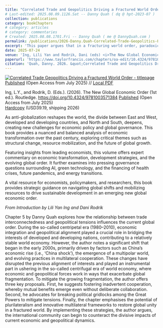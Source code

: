 ```yaml
---
title: "Correlated Trade and Geopolitics Driving a Fractured World Order"
# Last-edited: 2025.08.09.1126.Sat -- Danny Quah ( dq @ hpt-2023-07 )
collection: publications
category: bookChapters
# category: articles
# category: commentaries
# Created: 2025.08.08.1701.Fri -- Danny Quah ( me @ DannyQuah.com )
permalink: /publications/2026-Danny.Quah-Correlated-Trade-Geopolitics-Fractured-Order-GNEO-Routledge/
excerpt: 'This paper argues that in a fracturing world order, paradoxically, geopolitics and trade align.  It is, thus, a fallacy that geopolitics and economics provide a balance through working in opposition in a fragmenting global economy.'
date: 2025-07-24
venue: 'Ing, Lili Yan and Rodrik, Dani (eds) <i>The New Global Economic Order</i>, Routledge'
paperurl: 'https://www.taylorfrancis.com/chapters/oa-edit/10.4324/9781003571384-5/correlated-trade-geopolitics-driving-fractured-world-order-danny-quah'
citation: 'Quah, Danny. 2026. &quot;Correlated Trade and Geopolitics Driving a Fractured World Order.&quot; Ch. 5, pp. 54-66, in Ing, Lili Yan and Rodrik, Dani (eds.) <i>The New Global Economic Order</i>, Routledge.'
---
```

[<img src="https://DannyQuah.github.io/Storage/2026-Danny.Quah-Correlated-Trade-Geopolitics-Fractured-Order-GNEO-Routledge-titlepage.png" alt = "Correlated Trade Geopolitics Driving a Fractured World Order - titlepage"/>](https://DannyQuah.github.io/Storage/2026-Danny.Quah-Correlated-Trade-Geopolitics-Fractured-Order-GNEO-Routledge.pdf)
[Published](https://www.taylorfrancis.com/chapters/oa-edit/10.4324/9781003571384-5/correlated-trade-geopolitics-driving-fractured-world-order-danny-quah) (Open Access from July 2025)  //  [Local PDF](https://DannyQuah.github.io/Storage/2026-Danny.Quah-Correlated-Trade-Geopolitics-Fractured-Order-GNEO-Routledge.pdf)

Ing, L.Y., and Rodrik, D. (Eds.). (2026). The New Global Economic Order (1st ed.). Routledge. https://doi.org/10.4324/9781003571384
[Published](https://www.taylorfrancis.com/books/oa-edit/10.4324/9781003571384/new-global-economic-order-lili-yan-ing-dani-rodrik) (Open Access from July 2025)  
[Hardcopy](https://www.routledge.com/The-New-Global-Economic-Order/Ing-Rodrik/p/book/9781032945538) (USD39.19, shipping 2026)  

As anti-globalization reshapes the world, the divide between East and West, developed and developing countries, and North and South, deepens, creating new challenges for economic policy and global governance. This book provides a nuanced and balanced analysis of economic transformation over the past century, exploring critical themes such as structural change, resource mobilization, and the future of global growth.  

Featuring insights from leading economists, this volume offers expert commentary on economic transformation, development strategies, and the evolving global order. It further examines into pressing governance questions surrounding AI, green technology, and the financing of health crises, future pandemics, and energy transitions.  

A vital resource for economists, policymakers, and researchers, this book provides strategic guidance on navigating global shifts and mobilizing resources to drive sustainable development in an emerging new global economic order.  


*From Introduction by Lili Yan Ing and Dani Rodrik*  

Chapter 5 by Danny Quah explores how the relationship between trade interconnectedness and geopolitical tensions influences the current global order. During the so-called centripetal era (1980–2010), economic integration and geopolitical alignment played a crucial role in bridging the interests of developed and developing nations, contributing to a relatively stable world economy. However, the author notes a significant shift that began in the early 2000s, primarily driven by factors such as China’s economic rise (i.e., ‘China shock’), the emergence of a multipolar world, and evolving practices in multilateral cooperation. These changes have disrupted the previous alignment of interests and played an instrumental part in ushering in the so-called centrifugal era of world economy, where economic and geopolitical forces work in ways that exacerbate global fragmentation. To mitigate the growing fragmentation, the author offers three key proposals. First, he suggests fostering inadvertent cooperation, whereby mutual benefits emerge even without deliberate collaboration. Second, he advocates for breaking political gridlocks among the Great Powers to mitigate tensions. Finally, the chapter emphasises the potential of plurilateralism and innovative multilateral frameworks to restore global unity in a fractured world. By implementing these strategies, the author argues, the international community can begin to counteract the divisive impacts of current economic and geopolitical dynamics.





